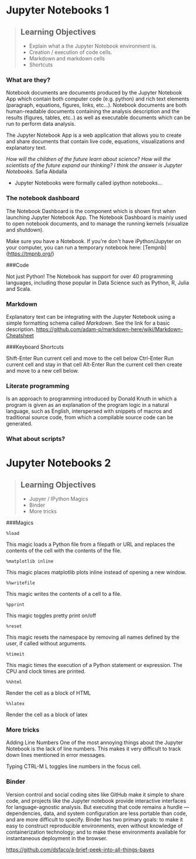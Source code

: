 # Jupyter Notebooks 1

> ## Learning Objectives
>
> *   Explain what a the Jupyter Notebook environment is.
> *   Creation / execution of code cells.
> *   Markdown and markdown cells
> *   Shortcuts


### What are they?

Notebook documents  are documents produced by the Jupyter Notebook App which contain both computer code (e.g. python) and rich text elements (paragraph, equations, figures, links, etc...). Notebook documents are both human-readable documents containing the analysis description and the results (figures, tables, etc..) as well as executable documents which can be run to perform data analysis.

The Jupyter Notebook App is a web application that allows you to create and share documents that contain live code, equations, visualizations and explanatory text.

_How will the children of the future learn about science? How will the scientists of the future expand our thinking? I think the answer is Jupyter Notebooks._ Safia Abdalla


* Jupyter Notebooks were formally called ipython notebooks...

### The notebook dashboard

The Notebook Dashboard is the component which is shown first when launching Jupyter Notebook App. The Notebook Dashboard is mainly used to open notebook documents, and to manage the running kernels (visualize and shutdown).


Make sure you have a Notebook. If you're don't have iPython/Jupyter on your computer, you can run a temporary notebook here:
[Tempnb] (https://tmpnb.org/)

###Code

Not just Python! The Notebook has support for over 40 programming languages, including those popular in Data Science such as Python, R, Julia and Scala.

### Markdown

Explanatory text can be integrating with the Jupyter Notebook using a simple formatting schema called _Markdown_. See the link for a basic description.
https://github.com/adam-p/markdown-here/wiki/Markdown-Cheatsheet

###Keyboard Shortcuts

Shift-Enter Run current cell and move to the cell below
Ctrl-Enter Run current cell and stay in that cell
Alt-Enter Run the current cell then create and move to a new cell below.

### Literate programming 

Is an approach to programming introduced by Donald Knuth in which a program is given as an explanation of the program logic in a natural language, such as English, interspersed with snippets of macros and traditional source code, from which a compilable source code can be generated.

### What about scripts?

# Jupyter Notebooks 2

> ## Learning Objectives
>
> *   Jupyer / IPython Magics
> *   Binder
> *   More tricks

###Magics

    %load 

This magic loads a Python file from a filepath or URL and replaces the contents of the cell with the contents of the file.
    
    %matplotlib inline
This magic places matplotlib plots inline instead of opening a new window.

    %%writefile

This magic writes the contents of a cell to a file.

    %pprint

This magic toggles pretty print on/off

    %reset

This magic resets the namespace by removing all names defined by the user, if called without arguments.

    %timeit

This magic times the execution of a Python statement or expression. The CPU and clock times are printed.

    %%html

Render the cell as a block of HTML

    %%latex

Render the cell as a block of latex

### More tricks

Adding Line Numbers
One of the most annoying things about the Jupyter Notebook is the lack of line numbers. This makes it very difficult to track down lines mentioned in error messages.

Typing CTRL-M L toggles line numbers in the focus cell.

### Binder

Version control and social coding sites like GitHub make it simple to share code, and projects like the Jupyter notebook provide interactive interfaces for language-agnostic analysis. But executing that code remains a hurdle — dependencies, data, and system configuration are less portable than code, and are more difficult to specify. Binder has two primary goals: to make it easy to construct reproducible environments, even without knowledge of containerization technology; and to make these environments available for instantaneous deployment in the browser.

https://github.com/dsfaco/a-brief-peek-into-all-things-bayes

